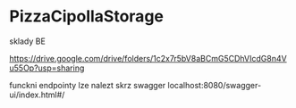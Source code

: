 # PizzaCipollaStorage

sklady BE

https://drive.google.com/drive/folders/1c2x7r5bV8aBCmG5CDhVIcdG8n4Vu55Op?usp=sharing 

funckni endpointy lze nalezt skrz swagger localhost:8080/swagger-ui/index.html#/
